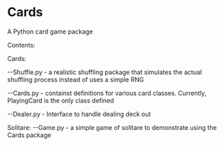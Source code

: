 # Cards
A Python card game package

Contents:

Cards:

--Shuffle.py - a realistic shuffling package that simulates the actual shuffling process instead of uses a simple RNG

--Cards.py - containst definitions for various card classes. Currently, PlayingCard is the only class defined

--Dealer.py - Interface to handle dealing deck out
  

Solitare:
--Game.py - a simple game of solitare to demonstrate using the Cards package
